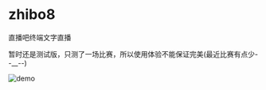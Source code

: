 # zhibo8
直播吧终端文字直播<br>

暂时还是测试版，只测了一场比赛，所以使用体验不能保证完美(最近比赛有点少--__--)
<br>

![demo](https://rawgit.com/chiwent/zhibo8/master/assets/zhibo8.png)<br>
